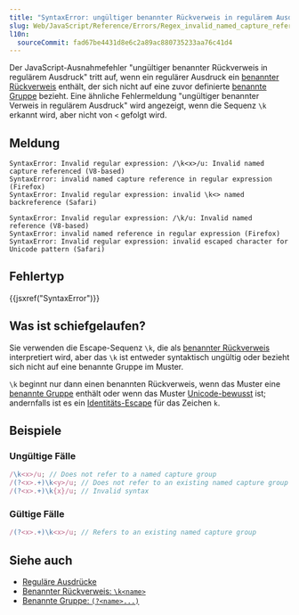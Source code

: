```yaml
---
title: "SyntaxError: ungültiger benannter Rückverweis in regulärem Ausdruck"
slug: Web/JavaScript/Reference/Errors/Regex_invalid_named_capture_reference
l10n:
  sourceCommit: fad67be4431d8e6c2a89ac880735233aa76c41d4
---
```


Der JavaScript-Ausnahmefehler "ungültiger benannter Rückverweis in regulärem Ausdruck" tritt auf, wenn ein regulärer Ausdruck ein [benannter Rückverweis](/de/docs/Web/JavaScript/Reference/Regular_expressions/Named_backreference) enthält, der sich nicht auf eine zuvor definierte [benannte Gruppe](/de/docs/Web/JavaScript/Reference/Regular_expressions/Named_capturing_group) bezieht. Eine ähnliche Fehlermeldung "ungültiger benannter Verweis in regulärem Ausdruck" wird angezeigt, wenn die Sequenz `\k` erkannt wird, aber nicht von `<` gefolgt wird.

## Meldung

```plain
SyntaxError: Invalid regular expression: /\k<x>/u: Invalid named capture referenced (V8-based)
SyntaxError: invalid named capture reference in regular expression (Firefox)
SyntaxError: Invalid regular expression: invalid \k<> named backreference (Safari)

SyntaxError: Invalid regular expression: /\k/u: Invalid named reference (V8-based)
SyntaxError: invalid named reference in regular expression (Firefox)
SyntaxError: Invalid regular expression: invalid escaped character for Unicode pattern (Safari)
```

## Fehlertyp

{{jsxref("SyntaxError")}}

## Was ist schiefgelaufen?

Sie verwenden die Escape-Sequenz `\k`, die als [benannter Rückverweis](/de/docs/Web/JavaScript/Reference/Regular_expressions/Named_backreference) interpretiert wird, aber das `\k` ist entweder syntaktisch ungültig oder bezieht sich nicht auf eine benannte Gruppe im Muster.

`\k` beginnt nur dann einen benannten Rückverweis, wenn das Muster eine [benannte Gruppe](/de/docs/Web/JavaScript/Reference/Regular_expressions/Named_capturing_group) enthält oder wenn das Muster [Unicode-bewusst](/de/docs/Web/JavaScript/Reference/Global_Objects/RegExp/unicode#unicode-aware_mode) ist; andernfalls ist es ein [Identitäts-Escape](/de/docs/Web/JavaScript/Reference/Regular_expressions#escape_sequences) für das Zeichen `k`.

## Beispiele

### Ungültige Fälle

```js example-bad
/\k<x>/u; // Does not refer to a named capture group
/(?<x>.+)\k<y>/u; // Does not refer to an existing named capture group
/(?<x>.+)\k{x}/u; // Invalid syntax
```

### Gültige Fälle

```js example-good
/(?<x>.+)\k<x>/u; // Refers to an existing named capture group
```

## Siehe auch

- [Reguläre Ausdrücke](/de/docs/Web/JavaScript/Reference/Regular_expressions)
- [Benannter Rückverweis: `\k<name>`](/de/docs/Web/JavaScript/Reference/Regular_expressions/Named_backreference)
- [Benannte Gruppe: `(?<name>...)`](/de/docs/Web/JavaScript/Reference/Regular_expressions/Named_capturing_group)
